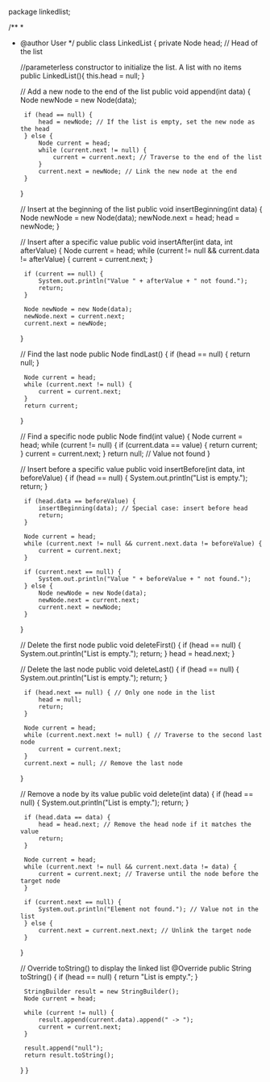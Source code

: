 package linkedlist;

/**
 *
 * @author User
 */
public class LinkedList {
    private Node head; // Head of the list

    //parameterless constructor to initialize the list. A list with no items
    public LinkedList(){
	this.head = null;
    }

    // Add a new node to the end of the list
    public void append(int data) {
        Node newNode = new Node(data);

        if (head == null) {
            head = newNode; // If the list is empty, set the new node as the head
        } else {
            Node current = head;
            while (current.next != null) {
                current = current.next; // Traverse to the end of the list
            }
            current.next = newNode; // Link the new node at the end
        }
    }

    // Insert at the beginning of the list
    public void insertBeginning(int data) {
        Node newNode = new Node(data);
        newNode.next = head;
        head = newNode;
    }

    // Insert after a specific value
    public void insertAfter(int data, int afterValue) {
        Node current = head;
        while (current != null && current.data != afterValue) {
            current = current.next;
        }

        if (current == null) {
            System.out.println("Value " + afterValue + " not found.");
            return;
        }

        Node newNode = new Node(data);
        newNode.next = current.next;
        current.next = newNode;
    }

    // Find the last node
    public Node findLast() {
        if (head == null) {
            return null;
        }

        Node current = head;
        while (current.next != null) {
            current = current.next;
        }
        return current;
    }

    // Find a specific node
    public Node find(int value) {
        Node current = head;
        while (current != null) {
            if (current.data == value) {
                return current;
            }
            current = current.next;
        }
        return null; // Value not found
    }

    // Insert before a specific value
    public void insertBefore(int data, int beforeValue) {
        if (head == null) {
            System.out.println("List is empty.");
            return;
        }

        if (head.data == beforeValue) {
            insertBeginning(data); // Special case: insert before head
            return;
        }

        Node current = head;
        while (current.next != null && current.next.data != beforeValue) {
            current = current.next;
        }

        if (current.next == null) {
            System.out.println("Value " + beforeValue + " not found.");
        } else {
            Node newNode = new Node(data);
            newNode.next = current.next;
            current.next = newNode;
        }
    }

    // Delete the first node
    public void deleteFirst() {
        if (head == null) {
            System.out.println("List is empty.");
            return;
        }
        head = head.next;
    }

    // Delete the last node
    public void deleteLast() {
        if (head == null) {
            System.out.println("List is empty.");
            return;
        }

        if (head.next == null) { // Only one node in the list
            head = null;
            return;
        }

        Node current = head;
        while (current.next.next != null) { // Traverse to the second last node
            current = current.next;
        }
        current.next = null; // Remove the last node
    }

    // Remove a node by its value
    public void delete(int data) {
        if (head == null) {
            System.out.println("List is empty.");
            return;
        }

        if (head.data == data) {
            head = head.next; // Remove the head node if it matches the value
            return;
        }

        Node current = head;
        while (current.next != null && current.next.data != data) {
            current = current.next; // Traverse until the node before the target node
        }

        if (current.next == null) {
            System.out.println("Element not found."); // Value not in the list
        } else {
            current.next = current.next.next; // Unlink the target node
        }
    }

    // Override toString() to display the linked list
    @Override
    public String toString() {
        if (head == null) {
            return "List is empty.";
        }

        StringBuilder result = new StringBuilder();
        Node current = head;

        while (current != null) {
            result.append(current.data).append(" -> ");
            current = current.next;
        }

        result.append("null");
        return result.toString();
    }
}
